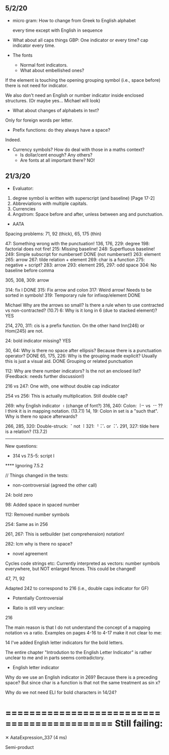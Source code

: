 ## 5/2/20

* micro gram: How to change from Greek to English
  alphabet 

    every time except with English in sequence 
  
* What about all caps things GBP: One indicator or every time?
    cap indicator every time.
  
* The fonts
    * Normal font indicators. 
    * What about embellished ones?
    
If the element is touching the opening grouping symbol (i.e., space before)
there is not need for indicator.

We also don't need an English or number indicator inside enclosed structures.
(Or maybe yes... Michael will look)


* What about changes of alphabets in text?

Only for foreign words per letter.

* Prefix functions: do they always have a space?

Indeed.

* Currency symbols? How do deal with those in a maths context?
    * Is dollar/cent enough? Any others?
    * Are fonts at all important there? NO!
    
## 21/3/20

* Evaluator:

1. degree symbol is written with superscript (and baseline) [Page 17-2]
2. Abbreviations with multiple capitals.
3. Currencies
4. Angstrom: Space before and after, unless between ang and punctuation.


* AATA


Spacing problems: 71, 92 (thick), 65, 175 (thin)

47: Something wrong with the punctuation!
136, 176, 229: degree
198: factorial does not fire!
215: Missing baseline!
248: Superfluous baseline!
249: Simple subscript for numberset!  DONE (not numberset!)
263: element
265: arrow
267: tilde relation + element
269: char is a function
275: negative + script?
283: arrow
293: element
295, 297: odd space
304: No baseline before comma


305, 308, 309: arrow


314: fix l  DONE
315: Fix arrow and colon
317: Weird arrow! Needs to be sorted in symbols!
319: Temporary rule for infixop/element DONE

Michael
Why are the arrows so small? Is there a rule when to use contracted vs non-contracted? (10.7)
6: Why is it long in 6 (due to stacked element)? YES

214, 270, 311: cis is a prefix function. On the other hand Inn(246) or Hom(245) are not.

24: bold indicator missing? YES

30, 64: Why is there no space after ellipsis? Because there is a punctuation operator? DONE
65, 175, 226: Why is the grouping made explicit? Usually this is just a visual aid. DONE
Grouping or related punctuation

112: Why are there number indicators? Is the not an enclosed list? (Feedback: needs further discussion!)

216 vs 247: One with, one without double cap indicator

254 vs 256: This is actually multiplication. Still double cap?


269: why English indicator ⠰  (change of font?)
316, 240: Colon: ⠸⠒  vs ⠐⠂?? I think it is in mapping notation. (13.7.1)
14, 19: Colon in set is a "such that". Why is there no space afterwards?

266, 285, 320: Double-struck: ⠈ not ⠸
321: ⠘⠨⠡ or  ⠨⠡
291, 327: tilde here is a relation? (13.7.2)

---------------------------------------------------------------

New questions:

* 314 vs 7.5-5: script l

**** Ignoring 7.5.2


// Things changed in the tests:


* non-controversial (agreed the other call)

24: bold zero

98: Added space in spaced number

112: Removed number symbols

254: Same as in 256

261, 267: This is setbuilder (set comprehension) notation!

282: lcm why is there no space?



* novel agreement 

Cycles code strings etc: Currently interpreted as vectors: number symbols
    everywhere, but NOT enlarged fences. This could be changed!

47, 71, 92

Adapted 242 to correspond to 216 (i.e., double caps indicator for GF)


* Potentially Controversial

- Ratio is still very unclear:

216

The main reason is that I do not understand the concept of a mapping notation vs
a ratio. Examples on pages 4-16 to 4-17 make it not clear to me: 

14 I've added English letter indicators for the bold letters. 

The entire chapter "Introdution to the English Letter Indicator" is rather
unclear to me and in parts seems contradictory.

- English letter indicator

Why do we use an English indicator in 269? Because there is a preceding space? 
But since char is a function is that not the same treatment as sin x?

Why do we not need ELI for bold characters in 14/24?

============================================
Still failing:
============================================

✕ AataExpression_337 (4 ms)

Semi-product
